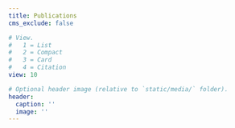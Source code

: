 ```yaml
---
title: Publications
cms_exclude: false

# View.
#   1 = List
#   2 = Compact
#   3 = Card
#   4 = Citation
view: 10

# Optional header image (relative to `static/media/` folder).
header:
  caption: ''
  image: ''
---
```

